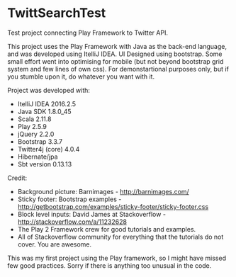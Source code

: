 # TwittSearchTest
Test project connecting Play Framework to Twitter API.

This project uses the Play Framework with Java as the back-end language, and was developed using ItelliJ IDEA.
UI Designed using bootstrap. Some small effort went into optimising for mobile (but not beyond bootstrap grid system and few lines of own css).
For demonstartional purposes only, but if you stumble upon it, do whatever you want with it.

Project was developed with:
- ItelliJ IDEA 2016.2.5
- Java SDK 1.8.0_45
- Scala 2.11.8
- Play 2.5.9
- jQuery 2.2.0
- Bootstrap 3.3.7
- Twitter4j (core) 4.0.4
- Hibernate/jpa
- Sbt version 0.13.13

Credit:
- Background picture: Barnimages - http://barnimages.com/
- Sticky footer: Bootstrap examples - http://getbootstrap.com/examples/sticky-footer/sticky-footer.css
- Block level inputs: David James at Stackoverflow - http://stackoverflow.com/a/11232628
- The Play 2 Framework crew for good tutorials and examples.
- All of Stackoverflow community for everything that the tutorials do not cover. You are awesome. 

This was my first project using the Play framework, so I might have missed few good practices. Sorry if there is anything too unusual in the code.
